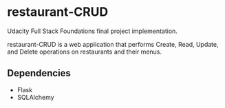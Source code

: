 # restaurant-CRUD
Udacity Full Stack Foundations final project implementation.

restaurant-CRUD is a web application that performs Create, Read, Update, and Delete operations on restaurants and their menus.

## Dependencies
* Flask
* SQLAlchemy


